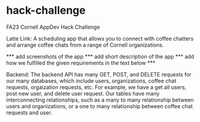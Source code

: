 # hack-challenge
FA23 Cornell AppDev Hack Challenge

Latte Link:
A scheduling app that allows you to connect with coffee chatters and arrange coffee chats from a range of Cornell organizations.

*** add screenshots of the app *** add short description of the app
*** add how we fulfilled the given requirements in the text below ***

Backend:
The backend API has many GET, POST, and DELETE requests for our many databases, which include users, organizations, coffee chat requests, orgaization requests, etc. For example, we have a get all users, post new user, and delete user request. Our tables have many interconnecting relationships, such as a many to many relationship between users and organizations, or a one to many relationship between coffee chat requests and user.





